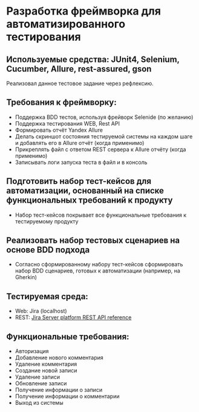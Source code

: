 # Разработка фреймворка для автоматизированного тестирования

## Используемые средства: JUnit4, Selenium, Cucumber, Allure, rest-assured, gson
Реализовал данное тестовое задание через рефлексию.

## Требования к фреймворку:
* Поддержка BDD тестов, используя фрейворк Selenide (по желанию)
* Поддержка тестирования WEB, Rest API
* Формировать отчёт Yandex Allure
* Делать скриншот состояния тестируемой системы на каждом шаге и добавлять его в Allure отчёт (когда применимо)
* Прикреплять файл с ответом REST сервера к Allure отчёту (когда применимо)
* Записывать логи запуска теста в файл и в консоль

## Подготовить набор тест-кейсов для автоматизации, основанный на списке функциональных требований к продукту
* Набор тест-кейсов покрывает все функциональные требования к тестируемому продукту

## Реализовать набор тестовых сценариев на основе BDD подхода
* Согласно сформированному набору тест-кейсов сформировать набор BDD сценариев, готовых к автоматизации (например, на Gherkin)

## Тестируемая среда: 
* Web: Jira (localhost)
* REST: [Jira Server platform REST API reference](https://docs.atlassian.com/software/jira/docs/api/REST/8.8.1/)

## Функциональные требования:
* Авторизация
* Добавление нового комментария
* Удаление комментария
* Создание новой записи
* Удаление записи
* Обновление записи
* Получение информации о записи
* Получение информации о комментарии
* Выход из системы
